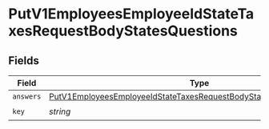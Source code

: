 # PutV1EmployeesEmployeeIdStateTaxesRequestBodyStatesQuestions


## Fields

| Field                                                                                                                                                                   | Type                                                                                                                                                                    | Required                                                                                                                                                                | Description                                                                                                                                                             |
| ----------------------------------------------------------------------------------------------------------------------------------------------------------------------- | ----------------------------------------------------------------------------------------------------------------------------------------------------------------------- | ----------------------------------------------------------------------------------------------------------------------------------------------------------------------- | ----------------------------------------------------------------------------------------------------------------------------------------------------------------------- |
| `answers`                                                                                                                                                               | [PutV1EmployeesEmployeeIdStateTaxesRequestBodyStatesQuestionsAnswers](../../models/operations/putv1employeesemployeeidstatetaxesrequestbodystatesquestionsanswers.md)[] | :heavy_minus_sign:                                                                                                                                                      | N/A                                                                                                                                                                     |
| `key`                                                                                                                                                                   | *string*                                                                                                                                                                | :heavy_check_mark:                                                                                                                                                      | N/A                                                                                                                                                                     |